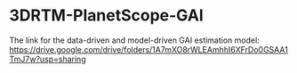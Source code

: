 # 3DRTM-PlanetScope-GAI
The link for the data-driven and model-driven GAI estimation model: 
https://drive.google.com/drive/folders/1A7mXO8rWLEAmhhI6XFrDo0GSAA1TmJ7w?usp=sharing
